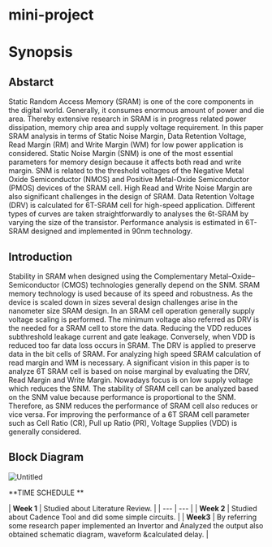 # mini-project
# Synopsis
## Abstarct
Static Random Access Memory (SRAM) is one of the core components in the digital world.
Generally, it consumes enormous amount of power and die area. Thereby extensive research
in SRAM is in progress related power dissipation, memory chip area and supply voltage
requirement. In this paper SRAM analysis in terms of Static Noise Margin, Data Retention
Voltage, Read Margin (RM) and Write Margin (WM) for low power application is
considered. Static Noise Margin (SNM) is one of the most essential parameters for memory
design because it affects both read and write margin. SNM is related to the threshold voltages
of the Negative Metal Oxide Semiconductor (NMOS) and Positive Metal-Oxide
Semiconductor (PMOS) devices of the SRAM cell. High Read and Write Noise Margin are
also significant challenges in the design of SRAM. Data Retention Voltage (DRV) is
calculated for 6T-SRAM cell for high-speed application. Different types of curves are taken
straightforwardly to analyses the 6t-SRAM by varying the size of the transistor. Performance
analysis is estimated in 6T-SRAM designed and implemented in 90nm technology.

## Introduction
Stability in SRAM when designed using the Complementary Metal–Oxide– Semiconductor (CMOS) technologies generally depend on the SNM. SRAM memory technology is used because of its speed and robustness. As the device is scaled down in sizes several design challenges arise in the nanometer size SRAM design. In an SRAM cell operation generally supply voltage scaling is performed. The minimum voltage also referred as DRV is the needed for a SRAM cell to store the data. Reducing the VDD reduces subthreshold leakage current and gate leakage. Conversely, when VDD is reduced too far data loss occurs in SRAM. The DRV is applied to preserve data in the bit cells of SRAM. For analyzing high speed SRAM calculation of read margin and WM is necessary. A significant vision in this paper is to analyze 6T SRAM cell is based on noise marginal by evaluating the DRV, Read Margin and Write Margin. Nowadays focus is on low supply voltage which reduces the SNM. The stability of SRAM cell can be analyzed based on the SNM value because performance is proportional to the SNM. Therefore, as SNM reduces the performance of SRAM cell also reduces or vice versa. For improving the performance of a 6T SRAM cell parameter such as Cell Ratio (CR), Pull up Ratio (PR), Voltage Supplies (VDD) is generally considered. 

## Block Diagram
![Untitled](https://github.com/GOURI12397/mini-project/assets/119784144/b45e1571-5623-4208-b9a3-dca157d71a55)

**TIME SCHEDULE **

|
**Week 1** |
Studied about Literature Review. |
| --- | --- |
|
   **Week 2** | Studied about Cadence Tool and did some simple circuits. |
|
**Week3** | By referring some research paper implemented an Invertor and Analyzed the output also obtained schematic diagram, waveform &calculated delay. |
